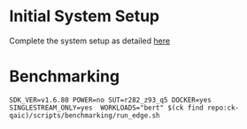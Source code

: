 # Initial System Setup 
Complete the system setup as detailed [here](https://github.com/krai/ck-qaic/blob/main/script/setup.docker/README.md)

# Benchmarking 
``` 
SDK_VER=v1.6.80 POWER=no SUT=r282_z93_q5 DOCKER=yes SINGLESTREAM_ONLY=yes  WORKLOADS="bert" $(ck find repo:ck-qaic)/scripts/benchmarking/run_edge.sh  
```